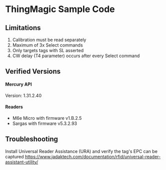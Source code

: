 # ThingMagic Sample Code

## Limitations
1) Calibration must be read separately
2) Maximum of 3x Select commands
3) Only targets tags with SL asserted
4) CW delay (T4 parameter) occurs after every Select command

## Verified Versions
#### Mercury API
Version: 1.31.2.40
#### Readers
* M6e Micro with firmware v1.B.2.5
* Sargas with firmware v5.3.2.93

## Troubleshooting
Install Universal Reader Assistance (URA) and verify the tag's EPC can be captured
https://www.jadaktech.com/documentation/rfid/universal-reader-assistant-utility/
